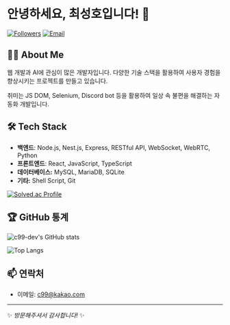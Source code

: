 # 안녕하세요, 최성호입니다! 👋

[![Followers](https://img.shields.io/github/followers/c99-dev?style=social)](https://github.com/c99-dev?tab=followers)
[![Email](https://img.shields.io/badge/Email-c99%40kakao.com-orange)](mailto:c99@kakao.com)

## 🧑‍💻 About Me

웹 개발과 AI에 관심이 많은 개발자입니다. 다양한 기술 스택을 활용하여 사용자 경험을 향상시키는 프로젝트를 만들고 있습니다.

취미는 JS DOM, Selenium, Discord bot 등을 활용하여 일상 속 불편을 해결하는 자동화 개발입니다.

## 🛠️ Tech Stack

- **백엔드**: Node.js, Nest.js, Express, RESTful API, WebSocket, WebRTC, Python
- **프론트엔드**: React, JavaScript, TypeScript
- **데이터베이스:** MySQL, MariaDB, SQLite
- **기타:** Shell Script, Git

[![Solved.ac Profile](http://mazassumnida.wtf/api/v2/generate_badge?boj=cute_jjang)](https://solved.ac/cute_jjang/) <br />

## 🏆 GitHub 통계

![c99-dev's GitHub stats](https://github-readme-stats.vercel.app/api?username=c99-dev&show_icons=true&theme=radical)

![Top Langs](https://github-readme-stats.vercel.app/api/top-langs/?username=c99-dev&layout=compact&theme=radical)

## 📫 연락처

- 이메일: [c99@kakao.com](mailto:c99@kakao.com)

---

✨ _방문해주셔서 감사합니다!_ ✨
